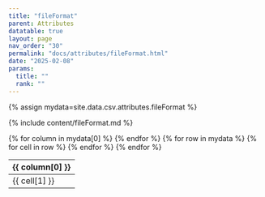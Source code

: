 ```yaml
---
title: "fileFormat"
parent: Attributes
datatable: true
layout: page
nav_order: "30"
permalink: "docs/attributes/fileFormat.html"
date: "2025-02-08"
params:
  title: ""
  rank: ""
---
```

{% assign mydata=site.data.csv.attributes.fileFormat %} 

{% include content/fileFormat.md %}

<table id="myTable" class="display" style="width:100%">
    <thead>
    {% for column in mydata[0] %}
        <th>{{ column[0] }}</th>
    {% endfor %}
    </thead>
    <tbody>
    {% for row in mydata %}
        <tr>
        {% for cell in row %}
            <td>{{ cell[1] }}</td>
        {% endfor %}
        </tr>
    {% endfor %}
    </tbody>
</table>
<script type="text/javascript">
  $(document).ready(function () {
    $('#myTable').DataTable({
      responsive: true,
      deferRender: false,
      paging: false,
      order: [],
    });
  });
</script>
